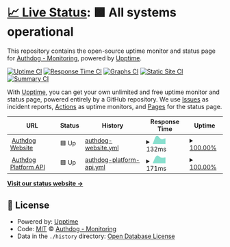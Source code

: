 # [📈 Live Status](https://authdog-monitoring.github.io/status): <!--live status--> **🟩 All systems operational**

This repository contains the open-source uptime monitor and status page for [Authdog - Monitoring](https://authdog-monitoring.github.io/status), powered by [Upptime](https://github.com/upptime/upptime).

[![Uptime CI](https://github.com/authdog-monitoring/status/workflows/Uptime%20CI/badge.svg)](https://github.com/authdog-monitoring/status/actions?query=workflow%3A%22Uptime+CI%22)
[![Response Time CI](https://github.com/authdog-monitoring/status/workflows/Response%20Time%20CI/badge.svg)](https://github.com/authdog-monitoring/status/actions?query=workflow%3A%22Response+Time+CI%22)
[![Graphs CI](https://github.com/authdog-monitoring/status/workflows/Graphs%20CI/badge.svg)](https://github.com/authdog-monitoring/status/actions?query=workflow%3A%22Graphs+CI%22)
[![Static Site CI](https://github.com/authdog-monitoring/status/workflows/Static%20Site%20CI/badge.svg)](https://github.com/authdog-monitoring/status/actions?query=workflow%3A%22Static+Site+CI%22)
[![Summary CI](https://github.com/authdog-monitoring/status/workflows/Summary%20CI/badge.svg)](https://github.com/authdog-monitoring/status/actions?query=workflow%3A%22Summary+CI%22)

With [Upptime](https://upptime.js.org), you can get your own unlimited and free uptime monitor and status page, powered entirely by a GitHub repository. We use [Issues](https://github.com/authdog-monitoring/status/issues) as incident reports, [Actions](https://github.com/authdog-monitoring/status/actions) as uptime monitors, and [Pages](https://authdog-monitoring.github.io/status) for the status page.

<!--start: status pages-->
<!-- This summary is generated by Upptime (https://github.com/upptime/upptime) -->
<!-- Do not edit this manually, your changes will be overwritten -->
<!-- prettier-ignore -->
| URL | Status | History | Response Time | Uptime |
| --- | ------ | ------- | ------------- | ------ |
| <img alt="" src="https://favicons.githubusercontent.com/www.authdog.com" height="13"> [Authdog Website](https://www.authdog.com) | 🟩 Up | [authdog-website.yml](https://github.com/authdog-monitoring/status/commits/HEAD/history/authdog-website.yml) | <details><summary><img alt="Response time graph" src="./graphs/authdog-website/response-time-week.png" height="20"> 132ms</summary><br><a href="https://status.authdog.com/history/authdog-website"><img alt="Response time 132" src="https://img.shields.io/endpoint?url=https%3A%2F%2Fraw.githubusercontent.com%2Fauthdog-monitoring%2Fstatus%2FHEAD%2Fapi%2Fauthdog-website%2Fresponse-time.json"></a><br><a href="https://status.authdog.com/history/authdog-website"><img alt="24-hour response time 132" src="https://img.shields.io/endpoint?url=https%3A%2F%2Fraw.githubusercontent.com%2Fauthdog-monitoring%2Fstatus%2FHEAD%2Fapi%2Fauthdog-website%2Fresponse-time-day.json"></a><br><a href="https://status.authdog.com/history/authdog-website"><img alt="7-day response time 132" src="https://img.shields.io/endpoint?url=https%3A%2F%2Fraw.githubusercontent.com%2Fauthdog-monitoring%2Fstatus%2FHEAD%2Fapi%2Fauthdog-website%2Fresponse-time-week.json"></a><br><a href="https://status.authdog.com/history/authdog-website"><img alt="30-day response time 132" src="https://img.shields.io/endpoint?url=https%3A%2F%2Fraw.githubusercontent.com%2Fauthdog-monitoring%2Fstatus%2FHEAD%2Fapi%2Fauthdog-website%2Fresponse-time-month.json"></a><br><a href="https://status.authdog.com/history/authdog-website"><img alt="1-year response time 132" src="https://img.shields.io/endpoint?url=https%3A%2F%2Fraw.githubusercontent.com%2Fauthdog-monitoring%2Fstatus%2FHEAD%2Fapi%2Fauthdog-website%2Fresponse-time-year.json"></a></details> | <details><summary><a href="https://status.authdog.com/history/authdog-website">100.00%</a></summary><a href="https://status.authdog.com/history/authdog-website"><img alt="All-time uptime 100.00%" src="https://img.shields.io/endpoint?url=https%3A%2F%2Fraw.githubusercontent.com%2Fauthdog-monitoring%2Fstatus%2FHEAD%2Fapi%2Fauthdog-website%2Fuptime.json"></a><br><a href="https://status.authdog.com/history/authdog-website"><img alt="24-hour uptime 100.00%" src="https://img.shields.io/endpoint?url=https%3A%2F%2Fraw.githubusercontent.com%2Fauthdog-monitoring%2Fstatus%2FHEAD%2Fapi%2Fauthdog-website%2Fuptime-day.json"></a><br><a href="https://status.authdog.com/history/authdog-website"><img alt="7-day uptime 100.00%" src="https://img.shields.io/endpoint?url=https%3A%2F%2Fraw.githubusercontent.com%2Fauthdog-monitoring%2Fstatus%2FHEAD%2Fapi%2Fauthdog-website%2Fuptime-week.json"></a><br><a href="https://status.authdog.com/history/authdog-website"><img alt="30-day uptime 100.00%" src="https://img.shields.io/endpoint?url=https%3A%2F%2Fraw.githubusercontent.com%2Fauthdog-monitoring%2Fstatus%2FHEAD%2Fapi%2Fauthdog-website%2Fuptime-month.json"></a><br><a href="https://status.authdog.com/history/authdog-website"><img alt="1-year uptime 100.00%" src="https://img.shields.io/endpoint?url=https%3A%2F%2Fraw.githubusercontent.com%2Fauthdog-monitoring%2Fstatus%2FHEAD%2Fapi%2Fauthdog-website%2Fuptime-year.json"></a></details>
| <img alt="" src="https://favicons.githubusercontent.com/api.authdog.com" height="13"> [Authdog Platform API](https://api.authdog.com/api/v1/health) | 🟩 Up | [authdog-platform-api.yml](https://github.com/authdog-monitoring/status/commits/HEAD/history/authdog-platform-api.yml) | <details><summary><img alt="Response time graph" src="./graphs/authdog-platform-api/response-time-week.png" height="20"> 171ms</summary><br><a href="https://status.authdog.com/history/authdog-platform-api"><img alt="Response time 171" src="https://img.shields.io/endpoint?url=https%3A%2F%2Fraw.githubusercontent.com%2Fauthdog-monitoring%2Fstatus%2FHEAD%2Fapi%2Fauthdog-platform-api%2Fresponse-time.json"></a><br><a href="https://status.authdog.com/history/authdog-platform-api"><img alt="24-hour response time 171" src="https://img.shields.io/endpoint?url=https%3A%2F%2Fraw.githubusercontent.com%2Fauthdog-monitoring%2Fstatus%2FHEAD%2Fapi%2Fauthdog-platform-api%2Fresponse-time-day.json"></a><br><a href="https://status.authdog.com/history/authdog-platform-api"><img alt="7-day response time 171" src="https://img.shields.io/endpoint?url=https%3A%2F%2Fraw.githubusercontent.com%2Fauthdog-monitoring%2Fstatus%2FHEAD%2Fapi%2Fauthdog-platform-api%2Fresponse-time-week.json"></a><br><a href="https://status.authdog.com/history/authdog-platform-api"><img alt="30-day response time 171" src="https://img.shields.io/endpoint?url=https%3A%2F%2Fraw.githubusercontent.com%2Fauthdog-monitoring%2Fstatus%2FHEAD%2Fapi%2Fauthdog-platform-api%2Fresponse-time-month.json"></a><br><a href="https://status.authdog.com/history/authdog-platform-api"><img alt="1-year response time 171" src="https://img.shields.io/endpoint?url=https%3A%2F%2Fraw.githubusercontent.com%2Fauthdog-monitoring%2Fstatus%2FHEAD%2Fapi%2Fauthdog-platform-api%2Fresponse-time-year.json"></a></details> | <details><summary><a href="https://status.authdog.com/history/authdog-platform-api">100.00%</a></summary><a href="https://status.authdog.com/history/authdog-platform-api"><img alt="All-time uptime 100.00%" src="https://img.shields.io/endpoint?url=https%3A%2F%2Fraw.githubusercontent.com%2Fauthdog-monitoring%2Fstatus%2FHEAD%2Fapi%2Fauthdog-platform-api%2Fuptime.json"></a><br><a href="https://status.authdog.com/history/authdog-platform-api"><img alt="24-hour uptime 100.00%" src="https://img.shields.io/endpoint?url=https%3A%2F%2Fraw.githubusercontent.com%2Fauthdog-monitoring%2Fstatus%2FHEAD%2Fapi%2Fauthdog-platform-api%2Fuptime-day.json"></a><br><a href="https://status.authdog.com/history/authdog-platform-api"><img alt="7-day uptime 100.00%" src="https://img.shields.io/endpoint?url=https%3A%2F%2Fraw.githubusercontent.com%2Fauthdog-monitoring%2Fstatus%2FHEAD%2Fapi%2Fauthdog-platform-api%2Fuptime-week.json"></a><br><a href="https://status.authdog.com/history/authdog-platform-api"><img alt="30-day uptime 100.00%" src="https://img.shields.io/endpoint?url=https%3A%2F%2Fraw.githubusercontent.com%2Fauthdog-monitoring%2Fstatus%2FHEAD%2Fapi%2Fauthdog-platform-api%2Fuptime-month.json"></a><br><a href="https://status.authdog.com/history/authdog-platform-api"><img alt="1-year uptime 100.00%" src="https://img.shields.io/endpoint?url=https%3A%2F%2Fraw.githubusercontent.com%2Fauthdog-monitoring%2Fstatus%2FHEAD%2Fapi%2Fauthdog-platform-api%2Fuptime-year.json"></a></details>

<!--end: status pages-->

[**Visit our status website →**](https://authdog-monitoring.github.io/status)

## 📄 License

- Powered by: [Upptime](https://github.com/upptime/upptime)
- Code: [MIT](./LICENSE) © [Authdog - Monitoring](https://authdog-monitoring.github.io/status)
- Data in the `./history` directory: [Open Database License](https://opendatacommons.org/licenses/odbl/1-0/)
